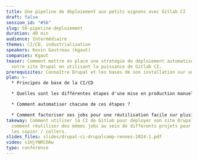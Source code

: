 ```yaml
---
title: Une pipeline de déploiement aux petits oignons avec Gitlab CI
draft: false
session_id: "#56"
slug: 56-pipeline-deploiement
duration: 40 min
audience: Intermédiaire
themes: CI/CD, industrialisation
speakers: Kevin Gautreau (kgaut)
companies: Kgaut
teaser: Comment mettre en place une stratégie de déploiement automatisé pour
  votre site Drupal en utilisant la puissance de Gitlab CI.
prerequisites: Connaître Drupal et les bases de son installation sur un serveur.
plan: >-
  * Principes de base de la CI/CD

  * Quelles sont les différentes étapes d'une mise en production manuelle ?

  * Comment automatiser chacune de ces étapes ?

  * Comment factoriser ses jobs pour une réutilisation facile sur plusieurs projets
takeway: Comment utiliser la CI de Gitlab pour déployer son site Drupal et
  comment réutiliser des mêmes jobs au sein de différents projets pour éviter
  les copier / collers.
slides_files: slides/drupal-ci-drupalcamp-rennes-2024-1.pdf
video: s1HjYNRCOAw
type: conference
---
```

